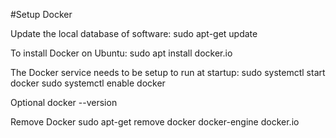 #Setup Docker 

Update the local database of software:
sudo apt-get update

To install Docker on Ubuntu:
sudo apt install docker.io

The Docker service needs to be setup to run at startup:
sudo systemctl start docker
sudo systemctl enable docker

Optional
docker --version

Remove Docker
sudo apt-get remove docker docker-engine docker.io
